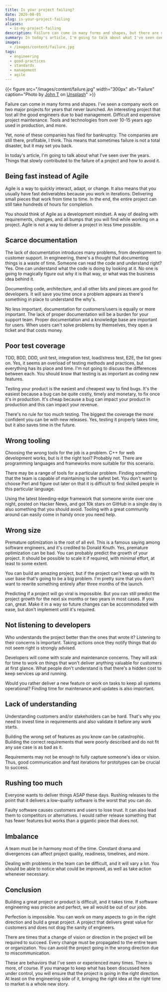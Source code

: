 ```yaml
---
title: Is your project failing?
date: 2020-08-05
slug: is-your-project-failing
aliases:
  - is-my-project-failing
description: Failure can come in many forms and shapes, but there are usually signs along the way that will help you fix it before being too late.
summary: In today's article, I'm going to talk about what I've seen over the years. Things that slowly contributed to the failure of a project and how to avoid it.
images:
  - /images/content/failure.jpg
tags:
  - engineering
  - good-practices
  - standards
  - management
  - agile
---
```


{{< figure src="/images/content/failure.jpg" width="300px" alt="Failure" caption="Photo by [John T](https://unsplash.com/@john_visualz) on [Unsplash](https://unsplash.com/)" >}}

Failure can come in many forms and shapes. I've seen a company work on two major projects for years that never launched. An interesting project that lost all the good engineers due to bad management. Difficult and expensive project maintenance. Tools and technologies from over 10-15 years ago used in production, and more.

Yet, none of these companies has filed for bankruptcy. The companies are still there, profitable, I think. This means that sometimes failure is not a total disaster, but it may set you back.

In today's article, I'm going to talk about what I've seen over the years. Things that slowly contributed to the failure of a project and how to avoid it.

## Being fast instead of Agile

Agile is a way to quickly interact, adapt, or change. It also means that you usually have fast deliverables because you work in iterations. Delivering small pieces that work from time to time. In the end, the entire project can still take hundreds of hours for completion.

You should think of Agile as a development mindset. A way of dealing with requirements, changes, and all bumps that you will find while working on a project. Agile is not a way to deliver a project in less time possible.

## Scarce documentation

The lack of documentation introduces many problems, from development to customer support. In engineering, there's a thought that documenting things is a waste of time. Someone can read the code and understand right? Yes. One can understand what the code is doing by looking at it. No one is going to magically figure out why it is that way, or what was the business idea behind it.

Documenting code, architecture, and all other bits and pieces are good for developers. It will save you time once a problem appears as there's something in place to understand the why's.

No less important, documentation for customers/users is equally or more important. The lack of proper documentation will be a burden for your support team. Proper documentation and a knowledge base are important for users. When users can't solve problems by themselves, they open a ticket and that costs money.

## Poor test coverage

TDD, BDD, DDD, unit test, integration test, load/stress test, E2E, the list goes on. Yes, it seems an overload of testing methods and practices, but everything has its place and time. I'm not going to discuss the differences between each. You should know that testing is as important as coding new features.

Testing your product is the easiest and cheapest way to find bugs. It's the easiest because a bug can be quite costly, timely and monetary, to fix once it's in production. It's cheap because a bug can impact your product in production and this can impact your revenue.

There's no rule for too much testing. The biggest the coverage the more confident you can be with new releases. Yes, testing it properly takes time, but it also saves time in the future.

## Wrong tooling

Choosing the wrong tools for the job is a problem. C++ for web development works, but is it the right tool? Probably not. There are programming languages and frameworks more suitable for this scenario.

There may be a range of tools for a particular problem. Finding something that the team is capable of maintaining is the safest bet. You don't want to choose Perl and figure out later on that it is difficult to find skilled people in this particular language.

Using the latest bleeding-edge framework that someone wrote over one night, posted on Hacker News, and got 10k stars on GitHub in a single day is also something that you should avoid. Tooling with a great community around can easily come in handy once you need help.

## Wrong size

Premature optimization is the root of all evil. This is a famous saying among software engineers, and it's credited to Donald Knuth. Yes, premature optimization can be bad. You can probably predict the growth of your project. It should be possible to scale it if required, with minimal effort, at least to some extent.

You can build an amazing project, but if the project can't keep up with its user base that's going to be a big problem. I'm pretty sure that you don't want to rewrite something entirely after three months of the launch.

Predicting if a project will go viral is impossible. But you can still predict the project growth for the next six months or two years in most cases. If you can, great. Make it in a way so future changes can be accommodated with ease, but don't implement until it's required.

## Not listening to developers

Who understands the project better than the ones that wrote it? Listening to their concerns is important. Taking actions once they notify things that do not seem right is strongly advised.

Developers will come with scale and maintenance concerns. They will ask for time to work on things that won't deliver anything valuable for customers at first glance. What people don't understand is that there's a hidden cost to keep services up and running.

Would you rather deliver a new feature or work on tasks to keep all systems operational? Finding time for maintenance and updates is also important.

## Lack of understanding

Understanding customers and/or stakeholders can be hard. That's why you need to invest time in requirements and also validate it before any work starts.

Building the wrong set of features as you know can be catastrophic. Building the correct requirements that were poorly described and do not fit any use case is as bad as it.

Requirements may not be enough to fully capture someone's idea or vision. Thus, good communication and fast iterations for prototypes can be crucial to success.

## Rushing too much

Everyone wants to deliver things ASAP these days. Rushing releases to the point that it delivers a low-quality software is the worst that you can do.

Faulty software causes customers and users to lose trust. It can also lead them to competitors or alternatives. I would rather release something that has fewer features but works than a gigantic piece that does not.

## Imbalance

A team must be in harmony most of the time. Constant drama and divergences can affect project quality, readiness, timelines, and more.

Dealing with problems in the team can be difficult, and it will vary a lot. You should be able to notice what could be improved, as well as take action whenever necessary.

## Conclusion

Building a great project or product is difficult, and it takes time. If software engineering was precise and perfect, we all would be out of our jobs.

Perfection is impossible. You can work on many aspects to go in the right direction and build a great project. A project that delivers great value for customers and does not drag the sanity of engineers.

There are times that a change of vision or direction in the project will be required to succeed. Every change must be propagated to the entire team or organization. You can avoid the project going in the wrong direction due to miscommunication.

These are behaviors that I've seen or experienced many times. There is more, of course. If you manage to keep what has been discussed here under control, you will ensure that the project is going in the right direction. At least on the engineering side of it, bringing the right idea at the right time to market is a whole new story.
